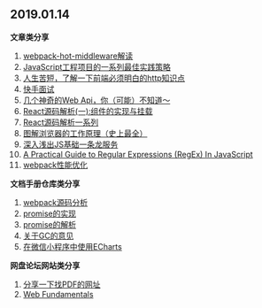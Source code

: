 ## 2019.01.14

**文章类分享**

  1. [webpack-hot-middleware解读](https://www.jianshu.com/p/bba6bc0a0739?utm_campaign=hugo&utm_medium=reader_share&utm_content=note&utm_source=weixin-friends) 
  2. [JavaScript工程项目的一系列最佳实践策略](https://mp.weixin.qq.com/s/FroImJAuAO05BY1rZAhMkQ) 
  3. [人生苦短，了解一下前端必须明白的http知识点](https://juejin.im/post/5b34e6ba51882574d20bbdd4) 
  4. [快手面试](https://note.youdao.com/share/?id=f9551a47d43ed69c878920137dc4cee1&type=note) 
  5. [几个神奇的Web Api，你（可能）不知道～](https://mp.weixin.qq.com/s/VdwLtAfZzSQxXW-qw7FXBA) 
  6. [React源码解析(一):组件的实现与挂载](https://juejin.im/post/5983dfbcf265da3e2f7f32de) 
  7. [React源码解析一系列](https://cnodejs.org/topic/5a4edceaf17e81127128da87) 
  8. [图解浏览器的工作原理（史上最全）](https://mp.weixin.qq.com/s/X4yAFZBNLwaDUFYaR0Cn5g) 
  9. [深入浅出JS基础一条龙服务](https://www.jianshu.com/p/cd3fee40ef59 )
  10. [A Practical Guide to Regular Expressions (RegEx) In JavaScript](https://blog.bitsrc.io/a-beginners-guide-to-regular-expressions-regex-in-javascript-9c58feb27eb4)
  11. [webpack性能优化](https://juejin.im/entry/5b652b445188251aab715c89)



**文档手册仓库类分享**
1. [webpack源码分析](https://theniceangel.github.io/blog/code/webpack/source-code-prepare/tapable-2.0.html#hook-%E7%B1%BB)
2. [promise的实现](https://github.com/then/promise)
3. [promise的解析](https://www.cnblogs.com/fsjohnhuang/p/4135149.html)
4. [关于GC的意见](https://github.com/FrankHB/pl-docs/blob/master/zh-CN/about-garbage-collection.md)
5. [在微信小程序中使用ECharts ](https://github.com/ecomfe/echarts-for-weixin)

**网盘论坛网站类分享**
1. [分享一下找PDF的网址](http://www.allitebooks.com/beginning-functional-javascript-2nd-edition/ )
2. [Web Fundamentals](https://developers.google.com/web/fundamentals/performance/rendering/)

